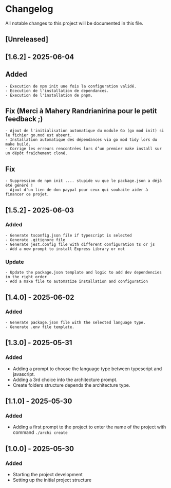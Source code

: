 # Changelog

All notable changes to this project will be documented in this file.

## [Unreleased]


## [1.6.2] - 2025-06-04
## Added
    - Execution de npm init une fois la configuration validé.
    - Ececution de l'installation de dependances.
    - Execution de l'installation de pnpm.
## Fix (Merci à Mahery Randrianirina pour le petit feedback ;)
    - Ajout de l'initialisation automatique du module Go (go mod init) si le fichier go.mod est absent.
    - Installation automatique des dépendances via go mod tidy lors du make build.
    - Corrige les erreurs rencontrées lors d’un premier make install sur un dépôt fraîchement cloné.
## Fix 
    - Suppression de npm init .... stupide vu que le package.json a déjà été généré !
    - Ajout d'un lien de don paypal pour ceux qui souhaite aider à financer ce projet.


## [1.5.2] - 2025-06-03
### Added
    - Generate tsconfig.json file if typescript is selected
    - Generate .gitignore file
    - Generate jest.config file with different configuration ts or js
    - Add a new prompt to install Express Library or not
### Update
    - Update the package.json template and logic to add dev dependencies in the right order
    - Add a make file to automatize installation and configuration



## [1.4.0] - 2025-06-02
### Added
    - Generate package.json file with the selected language type.
    - Generate .env file template.



## [1.3.0] - 2025-05-31
### Added
- Adding a prompt to choose the language type between typescript and javascript. 
- Adding a 3rd choice into the architecture prompt.
- Create folders structure depends the architecture type.



## [1.1.0] - 2025-05-30
### Added
- Adding a first prompt to the project to enter the name of the project with command `./archi create`



## [1.0.0] - 2025-05-30
### Added
- Starting the project development
- Setting up the initial project structure
